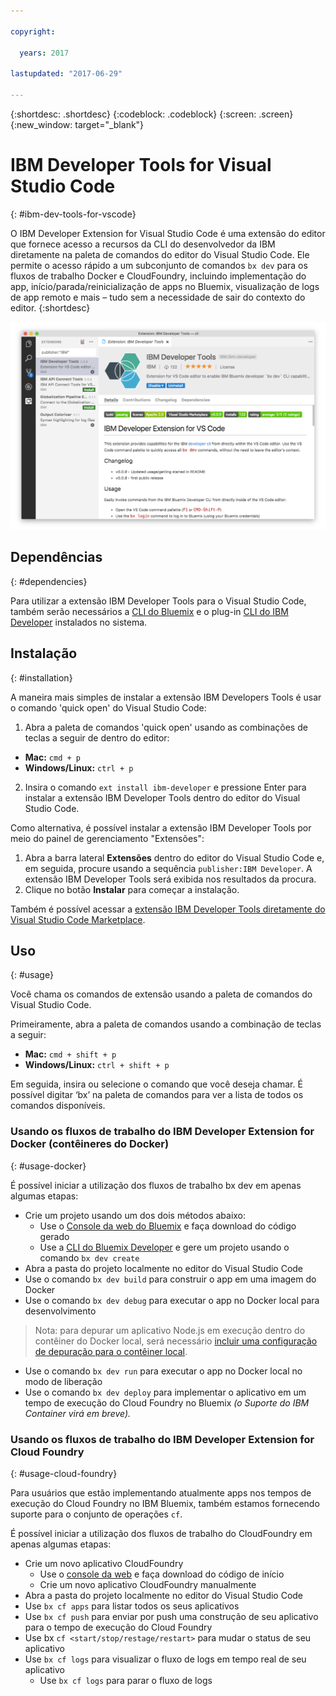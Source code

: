 ```yaml
---

copyright:

  years: 2017

lastupdated: "2017-06-29"

---
```


{:shortdesc: .shortdesc}
{:codeblock: .codeblock}
{:screen: .screen}
{:new_window: target="_blank"}

# IBM Developer Tools for Visual Studio Code
{: #ibm-dev-tools-for-vscode}

O IBM Developer Extension for Visual Studio Code é uma extensão do editor que fornece acesso a recursos da CLI do desenvolvedor da IBM diretamente na paleta de comandos do editor do Visual Studio Code. Ele permite o acesso rápido a um subconjunto de comandos `bx dev` para os fluxos de trabalho Docker e CloudFoundry, incluindo implementação do app, início/parada/reinicialização de apps no Bluemix, visualização de logs de app remoto e mais – tudo sem a necessidade de sair do contexto do editor.
{:shortdesc}

![Captura de tela da tela de download da extensão IBM Developer Tools.](ibm-dev-tools-for-vscode.png "Tela de download da extensão dentro do Visual Studio Code")

## Dependências
{: #dependencies}

Para utilizar a extensão IBM Developer Tools para o Visual Studio Code, também serão necessários a [CLI do Bluemix](https://plugins.ng.bluemix.net/ui/home.html) e o plug-in [CLI do IBM Developer](/docs/cloudnative/dev_cli.html) instalados no sistema.

## Instalação
{: #installation}

A maneira mais simples de instalar a extensão IBM Developers Tools é usar o comando 'quick open' do Visual Studio Code:

1. Abra a paleta de comandos 'quick open' usando as combinações de teclas a seguir de dentro do editor:

  * **Mac:** `cmd + p`
  * **Windows/Linux:** `ctrl + p`

2. Insira o comando `ext install ibm-developer` e pressione Enter para instalar a extensão IBM Developer Tools dentro do editor do Visual Studio Code.

Como alternativa, é possível instalar a extensão IBM Developer Tools por meio do painel de gerenciamento "Extensões":

1. Abra a barra lateral **Extensões** dentro do editor do Visual Studio Code e, em seguida, procure usando a sequência `publisher:IBM Developer`. A extensão IBM Developer Tools será exibida nos resultados da procura.  
2. Clique no botão **Instalar** para começar a instalação.

Também é possível acessar a [extensão IBM Developer Tools diretamente do Visual Studio Code Marketplace](https://marketplace.visualstudio.com/items?itemName=IBM.ibm-developer).


## Uso
{: #usage}

Você chama os comandos de extensão usando a paleta de comandos do Visual Studio Code.

Primeiramente, abra a paleta de comandos usando a combinação de teclas a seguir:

* **Mac:** `cmd + shift + p`
* **Windows/Linux:** `ctrl + shift + p`

Em seguida, insira ou selecione o comando que você deseja chamar. É possível digitar ‘bx’ na paleta de comandos para ver a lista de todos os comandos disponíveis. 

### Usando os fluxos de trabalho do IBM Developer Extension for Docker (contêineres do Docker)
{: #usage-docker}

É possível iniciar a utilização dos fluxos de trabalho bx dev em apenas algumas etapas:
* Crie um projeto usando um dos dois métodos abaixo:
  * Use o [Console da web do Bluemix](https://console.ng.bluemix.net/developer/getting-started/) e faça download do código gerado
  * Use a [CLI do Bluemix Developer](/docs/cloudnative/dev_cli.html) e gere um projeto usando o comando `bx dev create`
* Abra a pasta do projeto localmente no editor do Visual Studio Code
* Use o comando `bx dev build` para construir o app em uma imagem do Docker
* Use o comando `bx dev debug` para executar o app no Docker local para desenvolvimento
> Nota: para depurar um aplicativo Node.js em execução dentro do contêiner do Docker local, será necessário [incluir uma configuração de depuração para o contêiner local](https://github.com/IBM-Bluemix/ibm-developer-extension-vscode#debugging-nodejs-apps-within-the-local-docker-container).
* Use o comando `bx dev run` para executar o app no Docker local no modo de liberação
* Use o comando `bx dev deploy` para implementar o aplicativo em um tempo de execução do Cloud Foundry no Bluemix *(o Suporte do IBM Container virá em breve).*

### Usando os fluxos de trabalho do IBM Developer Extension for Cloud Foundry
{: #usage-cloud-foundry}

Para usuários que estão implementando atualmente apps nos tempos de execução do Cloud Foundry no IBM Bluemix, também estamos fornecendo suporte para o conjunto de operações `cf`.

É possível iniciar a utilização dos fluxos de trabalho do CloudFoundry em apenas algumas etapas:
* Crie um novo aplicativo CloudFoundry
  * Use o [console da web](https://console.ng.bluemix.net/dashboard/cf-apps) e faça download do código de início
  * Crie um novo aplicativo CloudFoundry manualmente
* Abra a pasta do projeto localmente no editor do Visual Studio Code
* Use `bx cf apps` para listar todos os seus aplicativos
* Use `bx cf push` para enviar por push uma construção de seu aplicativo para o tempo de execução do Cloud Foundry
* Use bx `cf <start/stop/restage/restart>` para mudar o status de seu aplicativo
* Use `bx cf logs` para visualizar o fluxo de logs em tempo real de seu aplicativo
  * Use `bx cf logs` para parar o fluxo de logs




